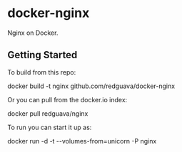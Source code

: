 docker-nginx
============

Nginx on Docker.

Getting Started
---------------
To build from this repo:

  docker build -t nginx github.com/redguava/docker-nginx

Or you can pull from the docker.io index:

  docker pull redguava/nginx

To run you can start it up as:

  docker run -d -t --volumes-from=unicorn -P nginx
